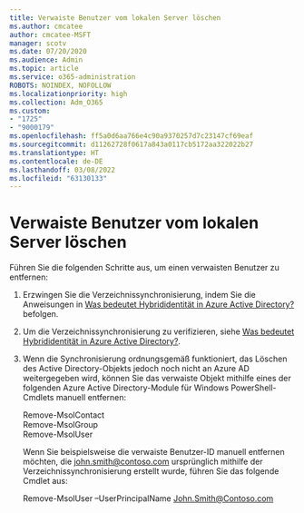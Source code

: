 ```yaml
---
title: Verwaiste Benutzer vom lokalen Server löschen
ms.author: cmcatee
author: cmcatee-MSFT
manager: scotv
ms.date: 07/20/2020
ms.audience: Admin
ms.topic: article
ms.service: o365-administration
ROBOTS: NOINDEX, NOFOLLOW
ms.localizationpriority: high
ms.collection: Adm_O365
ms.custom:
- "1725"
- "9000179"
ms.openlocfilehash: ff5a0d6aa766e4c90a9370257d7c23147cf69eaf
ms.sourcegitcommit: d11262728f0617a843a0117cb5172aa322022b27
ms.translationtype: HT
ms.contentlocale: de-DE
ms.lasthandoff: 03/08/2022
ms.locfileid: "63130133"
---
```

# <a name="delete-orphaned-user-from-on-premises-server"></a>Verwaiste Benutzer vom lokalen Server löschen

Führen Sie die folgenden Schritte aus, um einen verwaisten Benutzer zu entfernen:

1. Erzwingen Sie die Verzeichnissynchronisierung, indem Sie die Anweisungen in [Was bedeutet Hybrididentität in Azure Active Directory?](https://technet.microsoft.com/library/jj151771.aspx#bkmk_synchronizedirectories) befolgen.

2. Um die Verzeichnissynchronisierung zu verifizieren, siehe [Was bedeutet Hybrididentität in Azure Active Directory?](https://technet.microsoft.com/library/jj151797.aspx).

3. Wenn die Synchronisierung ordnungsgemäß funktioniert, das Löschen des Active Directory-Objekts jedoch noch nicht an Azure AD weitergegeben wird, können Sie das verwaiste Objekt mithilfe eines der folgenden Azure Active Directory-Module für Windows PowerShell-Cmdlets manuell entfernen:

    Remove-MsolContact  
    Remove-MsolGroup  
    Remove-MsolUser

    Wenn Sie beispielsweise die verwaiste Benutzer-ID manuell entfernen möchten, die john.smith@contoso.com ursprünglich mithilfe der Verzeichnissynchronisierung erstellt wurde, führen Sie das folgende Cmdlet aus:

    Remove-MsolUser –UserPrincipalName John.Smith@Contoso.com